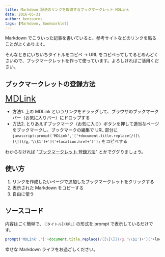 ```yaml
---
title: Markdown 記法のリンクを取得するブックマークレット MDLink
date: 2016-05-31
author: kenzauros
tags: [Markdown, Bookmarklet]
---
```


Markdown でこういった記事を書いていると、参考サイトなどのリンクを貼ることがよくあります。

そんなときにいちいちタイトルをコピペ → URL をコピペってしてるとめんどくさいので、ブックマークレットを作って使っています。よろしければご活用ください。

## ブックマークレットの登録方法

<span style="font-size:200%"><a href="javascript:prompt('','['+document.title.replace(/([\[\]])/g,'\\$1')+']('+location.href+')');">MDLink</a></span>

* 方法1. 上の MDLink というリンクをドラッグして、ブラウザのブックマークバー（お気に入りバー）にドロップする
* 方法2. とりあえずブックマーク（お気に入り）ボタンを押して適当なページをブックマークし、ブックマークの編集で URL 部分に `javascript:prompt('MDLink','['+document.title.replace(/([\[\]])/g,'\\$1')+']('+location.href+')');` をコピペする

わからなければ "[ブックマークレット 登録方法](https://www.google.co.jp/search?q=ブックマークレット%20登録方法)" とかでググりましょう。

## 使い方

1. リンクを作成したいページで追加したブックマークレットをクリックする
2. 表示された Markdown をコピーする
3. 自由に使う

## ソースコード

内容はごく簡単で、 `[タイトル](URL)` の形式を prompt で表示しているだけです。

```javascript
prompt('MDLink','['+document.title.replace(/([\[\]])/g,'\\$1')+']('+location.href+')');
```

幸せな Markdown ライフをお過ごしください。
